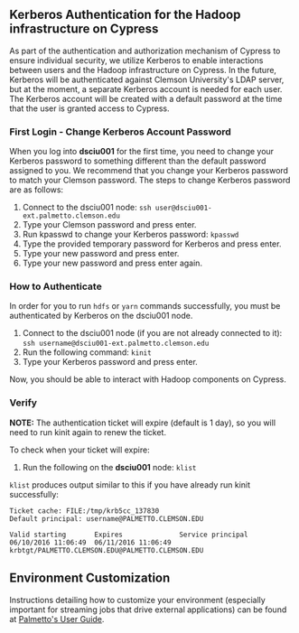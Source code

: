 
## Kerberos Authentication for the Hadoop infrastructure on Cypress

As part of the authentication and authorization mechanism of Cypress to ensure
individual security, we utilize Kerberos to enable interactions between users
and the Hadoop infrastructure on Cypress. In the future, Kerberos will be
authenticated against Clemson University's LDAP server, but at the moment, a
separate Kerberos account is needed for each user. The Kerberos account will be created with a
default password at the time that the user is granted access to Cypress.

### First Login - Change Kerberos Account Password
When you log into **dsciu001** for the first time, you need to change your Kerberos
password to something different than the default password assigned to you. We recommend that you change your Kerberos password to match your Clemson password. The steps to change Kerberos password are as follows:

1. Connect to the dsciu001 node: ```ssh user@dsciu001-ext.palmetto.clemson.edu```
2. Type your Clemson password and press enter.
3. Run kpasswd to change your Kerberos password: ```kpasswd```
4. Type the provided temporary password for Kerberos and press enter.
5. Type your new password and press enter.
6. Type your new password and press enter again.

### How to Authenticate

In order for you to run ```hdfs``` or ```yarn``` commands successfully, you must be authenticated by Kerberos on the dsciu001 node.

1. Connect to the dsciu001 node (if you are not already connected to it): ```ssh username@dsciu001-ext.palmetto.clemson.edu```
2. Run the following command: ```kinit```
3. Type your Kerberos password and press enter.

Now, you should be able to interact with Hadoop components on Cypress.

### Verify

**NOTE:** The authentication ticket will expire (default is 1 day), so you will need to run kinit again to renew the ticket.

To check when your ticket will expire:

1. Run the following on the **dsciu001** node: ```klist```

```klist``` produces output similar to this if you have already run kinit successfully:

    Ticket cache: FILE:/tmp/krb5cc_137830
    Default principal: username@PALMETTO.CLEMSON.EDU

    Valid starting       Expires              Service principal
    06/10/2016 11:06:49  06/11/2016 11:06:49  krbtgt/PALMETTO.CLEMSON.EDU@PALMETTO.CLEMSON.EDU

## Environment Customization

Instructions detailing how to customize your environment (especially important for streaming jobs that drive external applications) can be found at <a href="http://www.palmetto.clemson.edu/pages/userguide.html#software" target="_blank">Palmetto's User Guide</a>.
